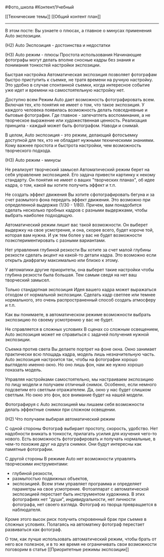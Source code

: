 #Фото_школа #Контент/Учебный 

[[Технические темы]]
[[Общий контент план]]
________
В этом посте:
Вы узнаете о плюсах, а главное о минусах применения Auto экспозиции.

(Н2) Auto Экспозиция - достоинства и недостатки

(Н3) Auto режим - плюсы 
Простота использования
Начинающие фотографы могут делать вполне сносные кадры без знания и понимания тонкостей настройки экспозиции.

Быстрая настройка
Автоматическая экспозиция позволяет фотографам быстро приступить к съемке, не тратя времени на ручную настройку.
Это удобно в случае спонтанной съемки, когда интересное событие уже идет и времени на самостоятельную настройку нет.

Доступно всем
Режим Auto дает возможность фотографировать всем. Включая тех, кто понятия не имеет о том, что такое экспозиция. 
У каждого человека появилась возможность делать повседневные и бытовые фотографии. Где главное - запечатлеть воспоминание, а не творческое выражение или художественная ценность.
Реализация принципа - каждый может быть фотографом. Наводи и снимай.

В целом, Auto экспозиция - это режим, делающий фотосъемку доступной для тех, кто не обладает нужными техническими знаниями. Кому важнее простота и быстрота настройки, чем возможность творческого подхода.


(Н3) Auto режим - минусы

Не реализует творческий замысел
Автоматический режим берет на себя управление экспозицией. Его задача привести картинку к некому стандарту. Он понятия не имеет о ваших "творческих планах", об идее кадра, о том, какой вы хотите получить эффект и т.п.

Не создать эффект движения
Вы хотите сфотографировать бегуна и за счет размытого фона передать эффект движения. Это возможно при определенной выдержке (1/30 - 1/80). Причем, вам понадобится сделать несколько пробных кадров с разными выдержками, чтобы выбрать наиболее подходящую.

Автоматический режим лишит вас такой возможности. Он выберет выдержку на свое усмотрение, и она, скорее всего, будет короче той, которая вам нужна. И уж тем более у вас не будет возможности поэкспериментировать с разными вариантами.

Нет управления глубиной резкости
Вы хотите за счет малой глубины резкости сделать акцент на какой-то детали кадра. Это возможно если открыть диафрагму максимально или близко к этому. 

У автоматики другие приоритеты, она выберет такие настройки чтобы глубина резкости была большая. Тем самым сведя на нет ваш творческий замысел.

Только стандартная экспозиция
Идея вашего кадра может выражаться отходом от нормальной экспозиции. Сделать кадр светлее или темнее нормального, это очень распространенный способ создать атмосферу и т.п. 

Как вы понимаете, в автоматическом режиме возможности выбрать экспозицию по своему усмотрению у вас не будет.


Не справляется в сложных условиях
В сценах со сложным освещением, Auto экспозиция может не справиться с задачей получения нужной экспозиции.

Съемка против света
Вы делаете портрет на фоне окна. Окно занимает практически всю площадь кадра, модель лишь незначительную часть. Auto экспозиция настроится так, чтобы на фотографии хорошо выглядело именно окно. Но оно лишь фон, нам же нужно хорошо показать модель.

Управляя настройками самостоятельно, мы настраиваем экспозицию по лицу модели и получаем отличный снимок. Особенно, если немного подсветим его светлым отражателем. Да, окно у нас будет слишком светлым. Но окно это фон, все внимание будет на нашей модели.

Фотографируя с Auto экспозицией мы лишаем себя возможности делать эффектные снимки при сложном освещении.


(Н2) Что получаем выбирая автоматический режим

С одной стороны 
Фотограф выбирает простоту, скорость, удобство. Нет надобности вникать в тонкости, прилагать усилия для изучения чего-то нового.
Есть возможность фотографировать и получать нормальные, в чем-то похожие друг на друга снимки. Они будут интересны как памятные фотографии.

С другой стороны
В режиме Auto нет возможности управлять творческими инструментами:
- глубиной резкости,
- размытостью подвижных объектов,
- экспозицией.
Всем этим управляет программа и определяет параметры на свое усмотрение. 
Фотоаппарат с автоматической экспозицией перестает быть инструментом художника. В этих фотографиях нет "души", индивидуальности, нет личности фотографа, нет своего взгляда. 
Фотограф из творца превращается в наблюдателя.

Кроме этого высок риск получить откровенный брак при съемке в сложных условиях.
Полагаясь на автоматику фотограф перестает развиваться как фотограф. 

О том, как лучше использовать автоматический режим, чтобы брать от него все полезное, и в то же время не ограничивать свои возможности поговорим в статье [[Приоритетные режимы экспозиции]]

